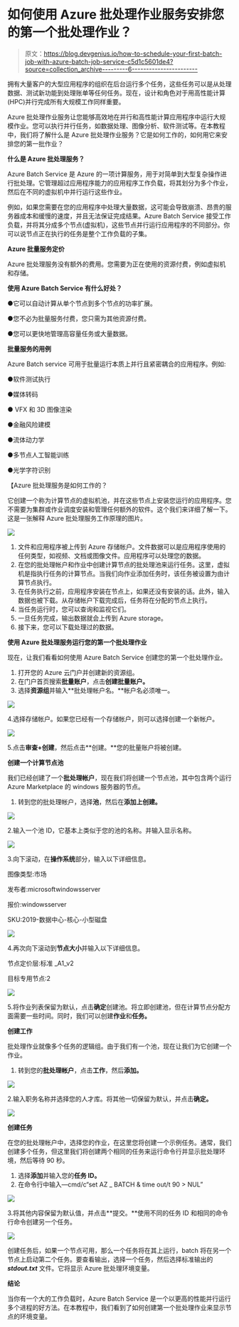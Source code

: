 # 如何使用 Azure 批处理作业服务安排您的第一个批处理作业？

> 原文：<https://blog.devgenius.io/how-to-schedule-your-first-batch-job-with-azure-batch-job-service-c5d1c5601de4?source=collection_archive---------6----------------------->

拥有大量客户的大型应用程序的组织在后台运行多个任务，这些任务可以是从处理数据、测试新功能到处理账单等任何任务。现在，设计和角色对于用高性能计算(HPC)并行完成所有大规模工作同样重要。

Azure 批处理作业服务让您能够高效地在并行和高性能计算应用程序中运行大规模作业。您可以执行并行任务，如数据处理、图像分析、软件测试等。在本教程中，我们将了解什么是 Azure 批处理作业服务？它是如何工作的，如何用它来安排您的第一批作业？

**什么是 Azure 批处理服务？**

Azure Batch Service 是 Azure 的一项计算服务，用于对简单到大型复杂操作进行批处理。它管理超过应用程序能力的应用程序工作负载，将其划分为多个作业，然后在不同的虚拟机中并行运行这些作业。

例如，如果您需要在您的应用程序中处理大量数据，这可能会导致崩溃、昂贵的服务器成本和缓慢的速度，并且无法保证完成结果。Azure Batch Service 接受工作负载，并将其分成多个节点(虚拟机)，这些节点并行运行应用程序的不同部分。你可以说节点正在执行的任务是整个工作负载的子集。

**Azure 批量服务定价**

Azure 批处理服务没有额外的费用。您需要为正在使用的资源付费，例如虚拟机和存储。

**使用 Azure Batch Service 有什么好处？**

●它可以自动计算从单个节点到多个节点的功率扩展。

●您不必为批量服务付费，您只需为其他资源付费。

●您可以更快地管理高容量任务或大量数据。

**批量服务的用例**

Azure Batch service 可用于批量运行本质上并行且紧密耦合的应用程序。例如:

●软件测试执行

●媒体转码

● VFX 和 3D 图像渲染

●金融风险建模

●流体动力学

●多节点人工智能训练

●光学字符识别

【Azure 批处理服务是如何工作的？

它创建一个称为计算节点的虚拟机池，并在这些节点上安装您运行的应用程序。您不需要为集群或作业调度安装和管理任何额外的软件。这个我们来详细了解一下。这是一张解释 Azure 批处理服务工作原理的图片。

![](img/b796b5d1faf1765eba560c2d5efb612b.png)

1.  文件和应用程序被上传到 Azure 存储帐户。文件数据可以是应用程序使用的任何类型，如视频、文档或图像文件。应用程序可以处理您的数据。
2.  在您的批处理帐户和作业中创建计算节点的批处理池来运行任务。这里，虚拟机是指执行任务的计算节点。当我们向作业添加任务时，该任务被设置为由计算节点执行。
3.  在任务执行之前，应用程序安装在节点上，如果还没有安装的话。此外，输入数据也被下载。从存储帐户下载完成后，任务将在分配的节点上执行。
4.  当任务运行时，您可以查询和监视它们。
5.  一旦任务完成，输出数据就会上传到 Azure storage。
6.  接下来，您可以下载处理过的数据。

**使用 Azure 批处理服务运行您的第一个批处理作业**

现在，让我们看看如何使用 Azure Batch Service 创建您的第一个批处理作业。

1.  打开您的 Azure 云门户并创建新的资源组。
2.  在门户首页搜索**批量账户**，点击**创建批量账户。**
3.  选择**资源组**并输入**批处理帐户名。**帐户名必须唯一。

![](img/083ecd7ae19172239d0b22101cbc090f.png)

4.选择存储帐户。如果您已经有一个存储帐户，则可以选择创建一个新帐户。

![](img/75bc2784f9963bfe44ce25b802cac948.png)

5.点击**审查+创建**，然后点击**创建。**您的批量账户将被创建。

**创建一个计算节点池**

我们已经创建了一个**批处理帐户**，现在我们将创建一个节点池，其中包含两个运行 Azure Marketplace 的 windows 服务器的节点。

1.  转到您的批处理帐户，选择**池**，然后在**添加上创建。**

![](img/8c8c8eff9be2dcbe9ba527122093ece6.png)

2.输入一个池 ID，它基本上类似于您的池的名称。并输入显示名称。

![](img/f9b5e2f954430ea23fb20c0aa56063de.png)

3.向下滚动，在**操作系统**部分，输入以下详细信息。

图像类型:市场

发布者:microsoftwindowsserver

报价:windowsserver

SKU:2019-数据中心-核心-小型磁盘

![](img/a404ff14474e71f6241c5da973bd8537.png)

4.再次向下滚动到**节点大小**并输入以下详细信息。

节点定价层:标准 _A1_v2

目标专用节点:2

![](img/b93ef92084fa861069cbf2e8df6f89c1.png)

5.将作业列表保留为默认，点击**确定**创建池。将立即创建池，但在计算节点分配方面需要一些时间。同时，我们可以创建**作业**和**任务。**

**创建工作**

批处理作业就像多个任务的逻辑组。由于我们有一个池，现在让我们为它创建一个作业。

1.  转到您的**批处理帐户**，点击**工作**，然后**添加。**

![](img/d6299cef38f58693cd5f5704d2da06b2.png)

2.输入职务名称并选择您的人才库。将其他一切保留为默认，并点击**确定。**

![](img/0d2f03c5fdc8f1970387e0758d0d41bf.png)

**创建任务**

在您的批处理帐户中，选择您的作业，在这里您将创建一个示例任务。通常，我们创建多个任务，但这里我们将创建两个相同的任务来运行命令行并显示批处理环境，然后等待 90 秒。

1.  选择**添加**并输入您的**任务 ID。**
2.  在命令行中输入—cmd/c“set AZ _ BATCH & time out/t 90 > NUL”

![](img/8d66531b5a62e7cae53d405d2e74dad8.png)

3.将其他内容保留为默认值，并点击**提交。**使用不同的任务 ID 和相同的命令行命令创建另一个任务。

![](img/c201d106d42f456c6656f0623353193b.png)

创建任务后，如果一个节点可用，那么一个任务将在其上运行，batch 将在另一个节点上启动第二个任务。要查看输出，选择一个任务，然后选择标准输出的 ***stdout.txt*** 文件。它将显示 Azure 批处理环境变量。

**结论**

当你有一个大的工作负载时，Azure Batch Service 是一个以更高的性能并行运行多个进程的好方法。在本教程中，我们看到了如何创建第一个批处理作业来显示节点的环境变量。